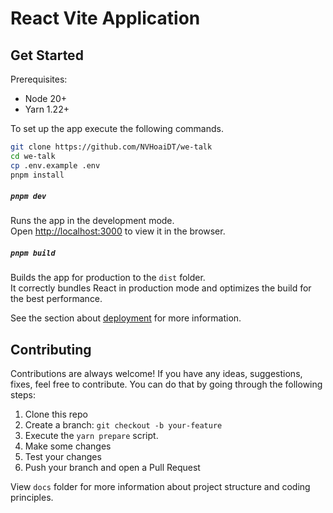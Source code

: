 # React Vite Application

## Get Started

Prerequisites:

- Node 20+
- Yarn 1.22+

To set up the app execute the following commands.

```bash
git clone https://github.com/NVHoaiDT/we-talk
cd we-talk
cp .env.example .env
pnpm install
```

##### `pnpm dev`

Runs the app in the development mode.\
Open [http://localhost:3000](http://localhost:3000) to view it in the browser.

##### `pnpm build`

Builds the app for production to the `dist` folder.\
It correctly bundles React in production mode and optimizes the build for the best performance.

See the section about [deployment](https://vitejs.dev/guide/static-deploy) for more information.

## Contributing

Contributions are always welcome! If you have any ideas, suggestions, fixes, feel free to contribute. You can do that by going through the following steps:

1. Clone this repo
2. Create a branch: `git checkout -b your-feature`
3. Execute the `yarn prepare` script.
4. Make some changes
5. Test your changes
6. Push your branch and open a Pull Request

View `docs` folder for more information about project structure and coding principles.
